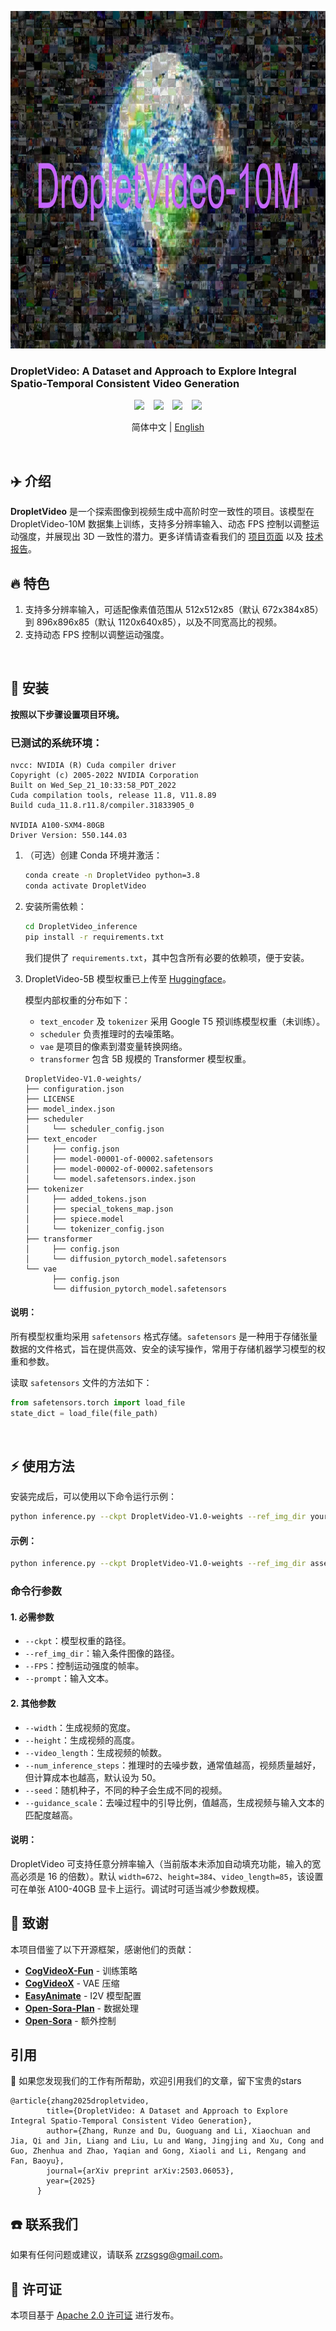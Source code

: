 <p align="center">
  <img src="assets/DropletVideo-10M-logo.png"  height=540>
</p>




### DropletVideo: A Dataset and Approach to Explore Integral Spatio-Temporal Consistent Video Generation

<p align="center">
  <a href="https://dropletx.github.io/"><img src="https://img.shields.io/static/v1?label=DropletX&message=Project&color=purple"></a> &ensp;
  <a href="https://huggingface.co/papers/2503.06053"><img src="https://img.shields.io/static/v1?label=Paper&message=Arxiv&color=red&logo=arxiv"></a> &ensp;
  <a href="https://huggingface.co/datasets/DropletX/DropletVideo-10M"><img src="https://img.shields.io/static/v1?label=DropletVideo-10M&message=HuggingFace&color=yellow"></a> &ensp;
  <a href="https://huggingface.co/datasets/DropletX/DropletVideo-1M"><img src="https://img.shields.io/static/v1?label=DropletVideo-1M&message=HuggingFace&color=yellow"></a>
</p>

<p align="center">
  简体中文 | <a href="README.md">English</a>
</p>




<br>




## ✈️ 介绍

**DropletVideo** 是一个探索图像到视频生成中高阶时空一致性的项目。该模型在 DropletVideo-10M 数据集上训练，支持多分辨率输入、动态 FPS 控制以调整运动强度，并展现出 3D 一致性的潜力。更多详情请查看我们的 [项目页面](https://dropletx.github.io/) 以及 [技术报告](https://arxiv.org/abs/2503.06053)。

## 🔥 特色

1. 支持多分辨率输入，可适配像素值范围从 512x512x85（默认 672x384x85）到 896x896x85（默认 1120x640x85），以及不同宽高比的视频。
2. 支持动态 FPS 控制以调整运动强度。

<br>

## 🚀 安装
**按照以下步骤设置项目环境。**

### 已测试的系统环境：

```
nvcc: NVIDIA (R) Cuda compiler driver
Copyright (c) 2005-2022 NVIDIA Corporation
Built on Wed_Sep_21_10:33:58_PDT_2022
Cuda compilation tools, release 11.8, V11.8.89
Build cuda_11.8.r11.8/compiler.31833905_0

NVIDIA A100-SXM4-80GB
Driver Version: 550.144.03
```

1. （可选）创建 Conda 环境并激活：

    ```bash
    conda create -n DropletVideo python=3.8
    conda activate DropletVideo
    ```

2. 安装所需依赖：

    ```bash
    cd DropletVideo_inference
    pip install -r requirements.txt
    ```

   我们提供了 `requirements.txt`，其中包含所有必要的依赖项，便于安装。

3. DropletVideo-5B 模型权重已上传至 [Huggingface](https://huggingface.co/DropletX/DropletVideo-5B)。

   模型内部权重的分布如下：

    - `text_encoder` 及 `tokenizer` 采用 Google T5 预训练模型权重（未训练）。
    - `scheduler` 负责推理时的去噪策略。
    - `vae` 是项目的像素到潜变量转换网络。
    - `transformer` 包含 5B 规模的 Transformer 模型权重。

    ```
    DropletVideo-V1.0-weights/
    ├── configuration.json
    ├── LICENSE
    ├── model_index.json
    ├── scheduler
    │     └── scheduler_config.json
    ├── text_encoder
    │     ├── config.json
    │     ├── model-00001-of-00002.safetensors
    │     ├── model-00002-of-00002.safetensors
    │     └── model.safetensors.index.json
    ├── tokenizer
    │     ├── added_tokens.json
    │     ├── special_tokens_map.json
    │     ├── spiece.model
    │     └── tokenizer_config.json
    ├── transformer
    │     ├── config.json
    │     └── diffusion_pytorch_model.safetensors
    └── vae
          ├── config.json
          └── diffusion_pytorch_model.safetensors
    ```

#### 说明：

   所有模型权重均采用 `safetensors` 格式存储。`safetensors` 是一种用于存储张量数据的文件格式，旨在提供高效、安全的读写操作，常用于存储机器学习模型的权重和参数。

   读取 `safetensors` 文件的方法如下：

   ```python
   from safetensors.torch import load_file
   state_dict = load_file(file_path)
   ```

<br>

## ⚡ 使用方法
安装完成后，可以使用以下命令运行示例：

```bash
python inference.py --ckpt DropletVideo-V1.0-weights --ref_img_dir your_path_to_ref_img --FPS 4 --prompt your_text_input
```

#### 示例：
```bash
python inference.py --ckpt DropletVideo-V1.0-weights --ref_img_dir assets/752.jpg --FPS 4 --prompt "视频展示了一座宏伟的音乐厅，中心是一架黑色的三角钢琴。整个场景优雅且富有艺术氛围。视频开始时，温暖的灯光照亮华丽的天花板，随后是一盏奢华的吊灯。这些吊灯呈环形排列，中心散发出柔和的白光。墙面装饰和雕刻精美，墙壁以金色和象牙白为主，营造出庄重而优雅的氛围。摄像机从钢琴的左后方移动至右侧，逐步揭示音乐厅的每个装饰细节，包括二楼的画廊、精美的拱形窗户以及面向观众席的空座位。随着镜头移动，钢琴的轮廓变得更加清晰，半开的琴盖下，光滑的黑白琴键在聚光灯下微微泛光。随着运动的继续，音乐厅的声学结构，如木地板和吸音墙逐渐展现，使空间更适合音乐演奏。视频最终定格在中心位置，展现整个大厅，钢琴与背景构成一幅美丽的艺术画面。"
```

### 命令行参数

#### 1. 必需参数
- `--ckpt`：模型权重的路径。
- `--ref_img_dir`：输入条件图像的路径。
- `--FPS`：控制运动强度的帧率。
- `--prompt`：输入文本。

#### 2. 其他参数
- `--width`：生成视频的宽度。
- `--height`：生成视频的高度。
- `--video_length`：生成视频的帧数。
- `--num_inference_steps`：推理时的去噪步数，通常值越高，视频质量越好，但计算成本也越高，默认设为 50。
- `--seed`：随机种子，不同的种子会生成不同的视频。
- `--guidance_scale`：去噪过程中的引导比例，值越高，生成视频与输入文本的匹配度越高。

#### 说明：
DropletVideo 可支持任意分辨率输入（当前版本未添加自动填充功能，输入的宽高必须是 16 的倍数）。默认 `width=672`、`height=384`、`video_length=85`，该设置可在单张 A100-40GB 显卡上运行。调试时可适当减少参数规模。

## 🙏 致谢
本项目借鉴了以下开源框架，感谢他们的贡献：

- [**CogVideoX-Fun**](https://github.com/aigc-apps/CogVideoX-Fun) - 训练策略
- [**CogVideoX**](https://github.com/THUDM/CogVideo) - VAE 压缩
- [**EasyAnimate**](https://github.com/aigc-apps/EasyAnimate) - I2V 模型配置
- [**Open-Sora-Plan**](https://github.com/PKU-YuanGroup/Open-Sora-Plan) - 数据处理
- [**Open-Sora**](https://github.com/hpcaitech/Open-Sora) - 额外控制

## 引用

🌟 如果您发现我们的工作有所帮助，欢迎引用我们的文章，留下宝贵的stars

```
@article{zhang2025dropletvideo,
        title={DropletVideo: A Dataset and Approach to Explore Integral Spatio-Temporal Consistent Video Generation},
        author={Zhang, Runze and Du, Guoguang and Li, Xiaochuan and Jia, Qi and Jin, Liang and Liu, Lu and Wang, Jingjing and Xu, Cong and Guo, Zhenhua and Zhao, Yaqian and Gong, Xiaoli and Li, Rengang and Fan, Baoyu},
        journal={arXiv preprint arXiv:2503.06053},
        year={2025}
      }
```


## ☎️ 联系我们
如果有任何问题或建议，请联系 [zrzsgsg@gmail.com](mailto:zrzsgsg@gmail.com)。

## 📄 许可证
本项目基于 [Apache 2.0 许可证](resources/LICENSE) 进行发布。


